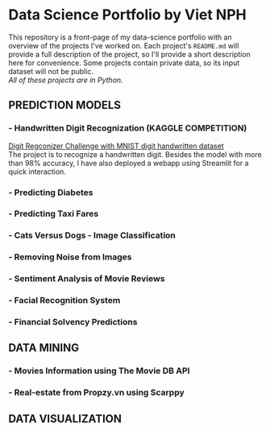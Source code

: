 # Data Science Portfolio by Viet NPH
This repository is a front-page of my data-science portfolio with an overview of the projects I've worked on. Each project's `README.md` will provide a full description of the project, so I'll provide a short description here for convenience. 
Some projects contain private data, so its input dataset will not be public.<br/>
_All of these projects are in Python._

## PREDICTION MODELS

### - Handwritten Digit Recognization (KAGGLE COMPETITION)
[Digit Regconizer Challenge with MNIST digit handwritten dataset](https://github.com/vietthewildman/kaggle-competition-digit-regconizer)<br/>
The project is to recognize a handwritten digit. Besides the model with more than 98% accuracy, I have also deployed a webapp using Streamlit for a quick interaction.

### - Predicting Diabetes


### - Predicting Taxi Fares


### - Cats Versus Dogs - Image Classification


### - Removing Noise from Images


### - Sentiment Analysis of Movie Reviews


### - Facial Recognition System


### - Financial Solvency Predictions

## DATA MINING

### - Movies Information using The Movie DB API

### - Real-estate from Propzy.vn using Scarppy

## DATA VISUALIZATION

### 
